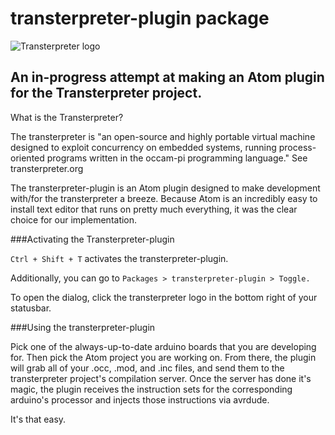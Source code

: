 # transterpreter-plugin package
![Transterpreter logo](http://www.geoffreylong.com/images/portfolio/identity_transterpreter.jpg)

An in-progress attempt at making an Atom plugin for the Transterpreter project.
-

What is the Transterpreter?

The transterpreter is "an open-source and highly portable virtual machine designed to exploit concurrency on embedded systems, running process-oriented programs written in the occam-pi programming language." See transterpreter.org

The transterpreter-plugin is an Atom plugin designed to make development with/for the transterpreter a breeze. Because Atom is an incredibly easy to install text editor that runs on pretty much everything, it was the clear choice for our implementation.

###Activating the Transterpreter-plugin

`Ctrl + Shift + T` activates the transterpreter-plugin.

Additionally, you can go to `Packages > transterpreter-plugin > Toggle.`

To open the dialog, click the transterpreter logo in the bottom right of your statusbar.

###Using the transterpreter-plugin

Pick one of the always-up-to-date arduino boards that you are developing for. Then pick the Atom project you are working on. From there, the plugin will grab all of your .occ, .mod, and .inc files, and send them to the transterpreter project's compilation server. Once the server has done it's magic, the plugin receives the instruction sets for the corresponding arduino's processor and injects those instructions via avrdude.

It's that easy.
